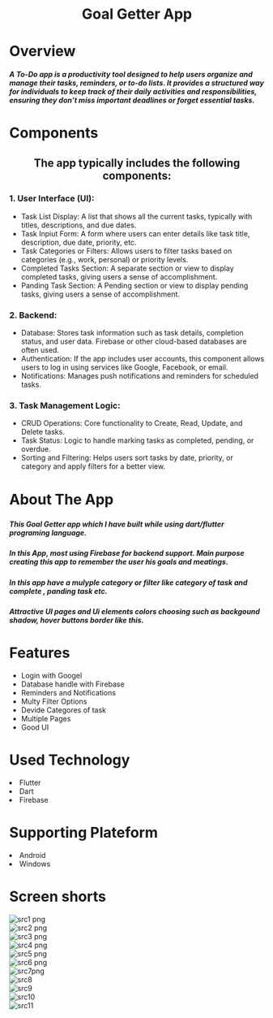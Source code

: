 <h1 align="center">Goal Getter App</h1>
 <h1>Overview</h1>
 <h5>
  
A To-Do app is a productivity tool designed to help users organize and manage their tasks, reminders, or to-do lists. It provides a structured way for individuals to keep track of their daily activities and responsibilities, ensuring they don’t miss important deadlines or forget essential tasks.
</h5>
 
<h1>Components</h1>
<h2 align="center">The app typically includes the following components:</h2>
<h3>1. User Interface (UI):</h3>
<ul>
 <li>Task List Display: A list that shows all the current tasks, typically with titles, descriptions, and due dates.</li>
 <li>Task Inpiut Form:  A form where users can enter details like task title, description, due date, priority, etc.</li>
 <li>Task Categories or Filters: Allows users to filter tasks based on categories (e.g., work, personal) or priority levels.</li>
 <li>Completed Tasks Section: A separate section or view to display completed tasks, giving users a sense of accomplishment.</li>
 <li>Panding Task Section: A Pending section or view to display pending tasks, giving users a sense of accomplishment.</li>
</ul>

 <h3>2. Backend:</h3>
<ul>
 <li>Database: Stores task information such as task details, completion status, and user data. Firebase or other cloud-based databases are often used.</li>
 <li>Authentication:  If the app includes user accounts, this component allows users to log in using services like Google, Facebook, or email.</li>
 <li>Notifications: Manages push notifications and reminders for scheduled tasks.</li>
</ul>

 <h3>3. Task Management Logic:</h3>
<ul>
 <li>CRUD Operations: Core functionality to Create, Read, Update, and Delete tasks.</li>
 <li>Task Status:  Logic to handle marking tasks as completed, pending, or overdue.</li>
 <li>Sorting and Filtering: Helps users sort tasks by date, priority, or category and apply filters for a better view.</li>
</ul>

<h1>About The App</h1>
<h5>
 <h5>This Goal Getter app which I have built while using dart/flutter programing language.</h5>
 <h5> In this App, most using Firebase for backend support.
  Main purpose creating this app to remember the user his goals and meatings.
 </h5>
 <h5>In this app have a mulyple category or filter like category of task and complete , panding task etc.</h5>
 <h5>Attractive UI pages and Ui elements colors choosing such as backgound shadow, hover buttons border like this.</h5>

 
<h1>Features</h1>
<ul>
  <li>Login with Googel</li>
 <li>Database handle with Firebase</li>
 <li>Reminders and Notifications</li>
 <li>Multy Filter Options </li>
 <li>Devide Categores of task</li>
 <li>Multiple Pages</li>
<li>Good UI</li>
</ul>
<h1>Used Technology</h1>
<li>Flutter</li>
<li>Dart</li>
<li>Firebase</li>
<h1>Supporting Plateform</h1>
<li>Android</li>
<li>Windows</li>

<h1>Screen shorts</h1>
 
![src1 png](https://github.com/user-attachments/assets/3b348f31-db0a-476b-b1b6-6f4f9343d407)
<br>
![src2 png](https://github.com/user-attachments/assets/8083fe56-8dad-4983-86f5-f4f9bd64061e)
<br>
![src3 png](https://github.com/user-attachments/assets/6412caa1-04e9-4003-8ba0-962b94af16ec)
<br>
![src4 png](https://github.com/user-attachments/assets/21901e71-2735-43c3-9dac-37bcccd684a4)
<br>
![src5 png](https://github.com/user-attachments/assets/e83f539c-1384-4c1a-a103-590da7b9a00d)
<br>
![src6 png](https://github.com/user-attachments/assets/f7405787-6788-4ddd-b48c-c899ad4c47d4)
<br>
![src7png](https://github.com/user-attachments/assets/46af4006-c825-4d3f-a521-68ba402161a6)
<br>
![src8](https://github.com/user-attachments/assets/25531318-2a42-48e8-8310-ca9ec2b7f42e)
<br>
![src9](https://github.com/user-attachments/assets/8c2592ff-6a01-4dc0-a365-13ce69c82138)
<br>
![src10](https://github.com/user-attachments/assets/9a4ee12d-d743-4615-a383-eb7bc0a3c578)
<br>
![src11](https://github.com/user-attachments/assets/bff156b5-0c55-4f5e-857d-066d6dab6192)

 
